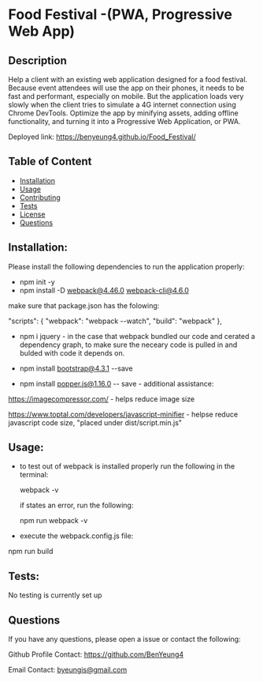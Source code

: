 # Food Festival -(PWA, Progressive Web App)

## Description

Help a client with an existing web application designed for a food festival. Because event attendees will use the app on their phones, it needs to be fast and performant, especially on mobile. But the application loads very slowly when the client tries to simulate a 4G internet connection using Chrome DevTools. Optimize the app by minifying assets, adding offline functionality, and turning it into a Progressive Web Application, or PWA.

Deployed link: https://benyeung4.github.io/Food_Festival/

## Table of Content

- [Installation](#Installation)
- [Usage](#Usage)
- [Contributing](#Contributing)
- [Tests](#Tests)
- [License](#License)
- [Questions](#Questions)

## Installation:

Please install the following dependencies to run the application properly:

- npm init -y
- npm install -D webpack@4.46.0 webpack-cli@4.6.0

make sure that package.json has the folowing:

"scripts": {
"webpack": "webpack --watch",
"build": "webpack"
},

- npm i jquery - in the case that webpack bundled our code and cerated a dependency graph, to make sure the neceary code is pulled in and bulded with code it depends on.

- npm install bootstrap@4.3.1 --save

- npm install popper.js@1.16.0 -- save -
  additional assistance:

https://imagecompressor.com/ - helps reduce image size

https://www.toptal.com/developers/javascript-minifier - helpse reduce javascript code size, "placed under dist/script.min.js"

## Usage:

- to test out of webpack is installed properly run the following in the terminal:

  webpack -v

  if states an error, run the following:

  npm run webpack -v

- execute the webpack.config.js file:

npm run build

## Tests:

No testing is currently set up

## Questions

If you have any questions, please open a issue or contact the following:

Github Profile Contact: https://github.com/BenYeung4

Email Contact: byeungis@gmail.com
